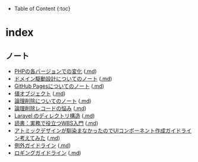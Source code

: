 - Table of Content
{:toc}

# index
## ノート


- [PHPの各バージョンでの変化](./php_versions.html) ([.md](./php_versions.md))
- [ドメイン駆動設計についてのノート](./ddd-domain_driven_design.html) ([.md](./ddd-domain_driven_design.md))
- [GitHub Pagesについてのノート](./github_pages.html) ([.md](./github_pages.md))
- [値オブジェクト](./pattern-value_object.html) ([.md](./pattern-value_object.md))
- [論理削除についてのノート](./db-soft_delete.html) ([.md](./db-soft_delete.md))
- [論理削除レコードの悩み](./db-soft_delete--problem.html) ([.md](./db-soft_delete--problem.md))
- [Laravel のディレクトリ構造](./laravel_directory_structure.html) ([.md](./laravel_directory_structure.md))
- [読書：実務で役立つWBS入門](./BOOK_REPORT_実務で役立つWBS入門.html) ([.md](./BOOK_REPORT_実務で役立つWBS入門.md))
- [アトミックデザインが馴染まなかったのでUIコンポーネント作成ガイドライン考えてみた](./GUI-component_development_guideline.html) ([.md](./GUI-component_development_guideline.md))
- [例外ガイドライン](./exception-guideline.html) ([.md](./exception-guideline.md))
- [ロギングガイドライン](./logging-guideline.html) ([.md](./logging-guideline.md))
